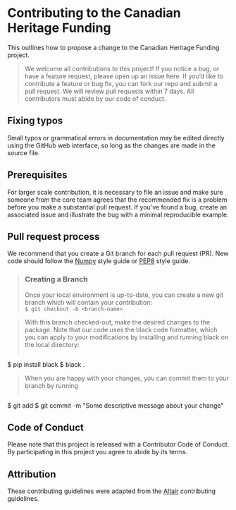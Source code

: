 # Contributing to the Canadian Heritage Funding  
This outlines how to propose a change to the Canadian Heritage Funding project.

>We welcome all contributions to this project! If you notice a bug, or have a feature request, please open up an issue here. If you’d like to contribute a feature or bug fix, you can fork our repo and submit a pull request. We will review pull requests within 7 days. All contributors must abide by our code of conduct.

## Fixing typos  
Small typos or grammatical errors in documentation may be edited directly using the GitHub web interface, so long as the changes are made in the source file.

## Prerequisites  
For larger scale contribution, it is necessary to file an issue and make sure someone from the core team agrees that the recommended fix is a problem before you make a substantial pull request. If you've found a bug, create an associated issue and illustrate the bug with a minimal reproducible example.

## Pull request process  
We recommend that you create a Git branch for each pull request (PR).
New code should follow the [Numpy](https://numpydoc.readthedocs.io/en/latest/format.html) style guide or [PEP8](https://www.python.org/dev/peps/pep-0008/) style guide.

>### Creating a Branch  
>Once your local environment is up-to-date, you can create a new git branch which will contain your contribution:  
>```$ git checkout -b <branch-name>```

>With this branch checked-out, make the desired changes to the package. Note that our code uses the black code formatter, which you can apply to your modifications by installing and running black on the local directory:
>```
$ pip install black
$ black .

>When you are happy with your changes, you can commit them to your branch by running
>```
$ git add <modified-file>
$ git commit -m "Some descriptive message about your change"

## Code of Conduct  
Please note that this project is released with a Contributor Code of Conduct. By participating in this project you agree to abide by its terms.

## Attribution  
These contributing guidelines were adapted from the [Altair](https://github.com/altair-viz/altair/blob/master/CONTRIBUTING.md) contributing guidelines.